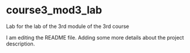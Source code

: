 # course3_mod3_lab
Lab for the lab of the 3rd module of the 3rd course

I am editing the README file. Adding some more details
about the project description.
